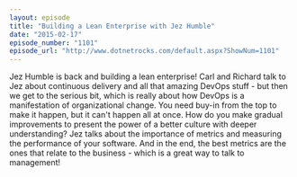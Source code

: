 ```yaml
---
layout: episode
title: "Building a Lean Enterprise with Jez Humble"
date: "2015-02-17"
episode_number: "1101"
episode_url: "http://www.dotnetrocks.com/default.aspx?ShowNum=1101"
---
```


Jez Humble is back and building a lean enterprise! Carl and Richard talk to Jez about continuous delivery and all that amazing DevOps stuff - but then we get to the serious bit, which is really about how DevOps is a manifestation of organizational change. You need buy-in from the top to make it happen, but it can't happen all at once. How do you make gradual improvements to present the power of a better culture with deeper understanding? Jez talks about the importance of metrics and measuring the performance of your software. And in the end, the best metrics are the ones that relate to the business - which is a great way to talk to management!
